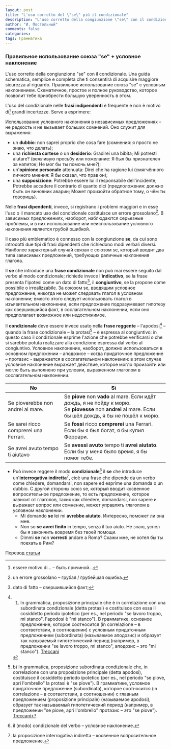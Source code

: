 ```yaml
---
layout: post
title: "L'uso corretto del \"se\" più il condizionale"
description: "L'uso corretto della congiunzione \"se\" con il condizionale. Una guida schematica, semplice e completa che ti consentirà di acquisire maggiore sicurezza al riguardo. Правильное использование союза \"se\" с условным наклонением. Схематичное, простое и полное руководство, которое позволит тебе приобрести большую уверенность в этом."
author: "И. Постольный"
comments: false
categories: 
tags: Грамматика
---
```


### Правильное использование союза "se" + условное наклонение

L'uso corretto della congiunzione "se" con il condizionale. Una guida schematica, semplice e completa che ti consentirà di acquisire maggiore sicurezza al riguardo. Правильное использование союза "se" с условным наклонением. Схематичное, простое и полное руководство, которое позволит тебе приобрести большую уверенность в этом.

L'uso del condizionale nelle **frasi indipendenti** è frequente e non è motivo di[^1] grandi incertezze. Serve a esprimere:

Использование условного наклонения в независимых предложениях – не редкость и не вызывает больших сомнений. Оно служит для выражения:

- un **dubbio**: non saprei proprio che cosa fare (сомнения: я просто не знаю, что делать);
- una **richiesta cortese** o un **desiderio**: Gradirei una bibita; Mi potresti aiutare? (вежливую просьбу или пожелание: Я был бы признателен за напиток; Не мог бы ты помочь мне?);
- un'**opinione personale** attenuata: Direi che ha ragione lui (смягчённого личного мнения: Я бы сказал, что прав он);
- una **supposizione**: Potrebbe essere lui il responsabile dell'incidente; Potrebbe accadere il contrario di quanto dici (предположения: должно быть он виновник аварии; Может произойти обратное тому, о чём ты говоришь).

Nelle **frasi dipendenti**, invece, si registrano i problemi maggiori e in esse l'uso o il mancato uso del condizionale costituisce un errore grossolano[^2]. В зависимых предложениях, наоборот, наблюдаются серьезные проблемы, и в них использование или неиспользование условного наклонения является грубой ошибкой.

Il caso più emblematico è connesso con la congiunzione **se**, da cui sono introdotti due tipi di frasi dipendenti che richiedono modi verbali diversi. Наиболее характерный случай связан с союзом se, который вводит два типа зависимых предложений, требующих раличные наклонения глагола.

Il **se** che introduce una **frase condizionale** non può mai essere seguito dal verbo al modo condizionale; richiede invece l'**indicativo**, se la frase presenta l'ipotesi come un dato di fatto[^3], il **congiuntivo**, se la propone come possibile o irrealizzabile. За союзом se, вводящим условное предложение, никогда не может следовать глагол в условном наклонении; вместо этого следует использовать глагол в изъявительном наклонении, если предложение подразумевает гипотезу как свершившийся факт, в сослагательном наклонении, если оно предполагает возможное или недостижимое.

Il **condizionale** deve essere invece usato nella **frase reggente** – l'apodosi[^4] – quando la frase condizionale – la protasi[^5] – è espressa al congiuntivo: in questo caso il condizionale esprime l'azione che potrebbe verificarsi o che si sarebbe potuta realizzare alla condizione espressa dal verbo al congiuntivo. Условное наклонение, наоборот, должно использоваться в основном предложении – аподозисе – когда придаточное предложение – протазис - выражается в сослагательном наклонении: в этом случае условное наклонение выражает действие, которое могло произойти или могло быть выполнено при условии, выраженном глаголом в сослагательном наклонении.

| No | Sì |
|----|----|
| Se pioverebbe non andrei al mare. | Se **piove** non **vado** al mare. Если идёт дождь, я не пойду к морю.<br>Se **piovesse** non **andrei** al mare. Если бы шёл дождь, я бы не пошёл к морю. |
| Se sarei ricco comprerei una Ferrari. | Se **fossi** ricco **comprerei** una Ferrari. Если бы я был богат, я бы купил Феррари. |
| Se avrei avuto tempo ti aiutavo | Se **avessi avuto** tempo ti **avrei aiutato**. Если бы у меня было время, я бы помог тебе. |

- Può invece reggere il modo **condizionale**[^6] il **se** che introduce un'**interrogativa indiretta**[^7], cioè una frase che dipende da un verbo come chiedere, domandarsi, non sapere ed esprime una domanda o un dubbio. С другой стороны союз se, который вводит косвенное вопросительное предложение, то есть предложение, которое зависит от глаголов, таких как chiedere, domandarsi, non sapere и выражает вопрос или сомнение, может управлять глаголом в условном наклонении.
  - Mi domando **se** lei mi **avrebbe aiutato**. Интересно, поможет ли она мне.
  - Non so **se** **avrei finito** in tempo, senza il tuo aiuto. Не знаю, успел бы я закончить вовремя без твоей помощи.
  - Dimmi **se** non **vorresti** andare a Roma? Скажи мне, не хотел бы ты поехать в Рим?

Перевод [статьи](https://www.studiarapido.it/uso-corretto-del-se-piu-il-condizionale)

[^1]: essere motivo di... – быть причиной...

[^2]: un errore grossolano – грубая / грубейшая ошибка.

[^3]: dato di fatto – свершившийся факт; 

[^4]: 1) In grammatica, proposizione principale che è in correlazione con una subordinata condizionale (detta protasi) e costituisce con essa il cosiddetto periodo ipotetico (per es., nel periodo "se lavoro troppo, mi stanco", l'apodosi è "mi stanco"). В грамматике, основное предложение, которое соотносится (in correlazione – в соответствии, в соотношении) с условным придаточным предложением (subordinata) (называемое аподозис) и образует так называемый гипотетический период (например, в предложении "se lavoro troppo, mi stanco", аподозис – это "mi stanco"). [Treccani](https://www.treccani.it/vocabolario/apodosi/)

[^5]: b) In grammatica, proposizione subordinata condizionale che, in correlazione con una proposizione principale (detta apodosi), costituisce il cosiddetto periodo ipotetico (per es., nel periodo "se piove, apri l'ombrello" la protasi è "se piove"). В грамматике, условное придаточное предложение (subordinata), которое соотносится (in correlazione – в соответствии, в соотношении) с главным предложением (proposizione principale) (называемое apodosi), образует так называемый гипотетический период (например, в предложении "se piove, apri l'ombrello" протазис – это "se piove"). [Treccani](https://www.treccani.it/vocabolario/protasi/)

[^6]: il (modo) condizionale del verbo – условное наклонение.

[^7]: la proposizione interrogativa indiretta – косвенное вопросительное предложение.